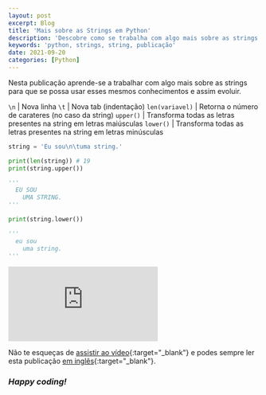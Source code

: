 ```yaml
---
layout: post
excerpt: Blog
title: 'Mais sobre as Strings em Python'
description: 'Descobre como se trabalha com algo mais sobre as strings na linguagem de programação Python. Obtém respostas às tuas dúvidas com a teoria e os exemplos apresentados.'
keywords: 'python, strings, string, publicação'
date: 2021-09-20
categories: [Python]
---
```


Nesta publicação aprende-se a trabalhar com algo mais sobre as strings para que se possa usar esses mesmos conhecimentos e assim evoluir.

`\n` | Nova linha
`\t` | Nova tab (indentação)
`len(variavel)` | Retorna o número de carateres (no caso da string)
`upper()` | Transforma todas as letras presentes na string em letras maiúsculas
`lower()` | Transforma todas as letras presentes na string em letras minúsculas

```python
string = 'Eu sou\n\tuma string.'

print(len(string)) # 19
print(string.upper())

'''
  EU SOU
    UMA STRING.
'''

print(string.lower())

'''
  eu sou
    uma string.
'''
```

<div class="video-container">
  <iframe src="https://www.youtube.com/embed/S0bUVHt3LE4" frameborder="0" allowfullscreen></iframe>
</div>

Não te esqueças de [assistir ao vídeo](https://youtu.be/S0bUVHt3LE4){:target="\_blank"} e podes sempre ler esta publicação [em inglês](https://nelsonsilvadev.com/blog/20210920/more-about-strings-in-python/){:target="\_blank"}.

### _Happy coding!_
